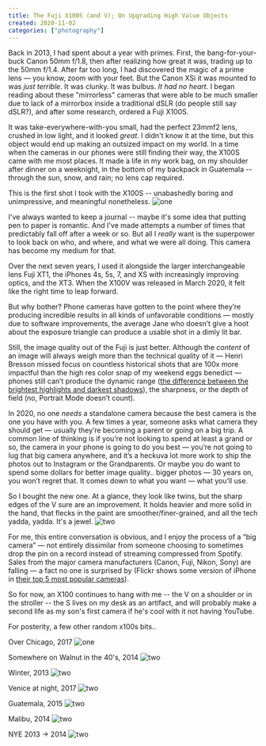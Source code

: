 ```yaml
---
title: The Fuji X100S (and V); On Upgrading High Value Objects
created: 2020-11-02
categories: ["photography"]
---
```


Back in 2013, I had spent about a year with primes. First, the bang-for-your-buck Canon 50mm f/1.8, then after realizing how great it was, trading up to the 50mm f/1.4. After far too long, I had discovered the magic of a prime lens — you know, zoom with your feet. But the Canon XSi it was mounted to was _just terrible_. It was clunky. It was bulbus. _It had no heart._ I began reading about these "mirrorless" cameras that were able to be much smaller due to lack of a mirrorbox inside a traditional dSLR (do people still say dSLR?), and after some research, ordered a Fuji X100S.

It was take-everywhere-with-you small, had the perfect 23mmf2 lens, crushed in low light, and it looked _great_. I didn't know it at the time, but this object would end up making an outsized impact on my world. In a time when the cameras in our phones were still finding their way, the X100S came with me most places. It made a life in my work bag, on my shoulder after dinner on a weeknight, in the bottom of my backpack in Guatemala -- through the sun, snow, and rain; no lens cap required.

This is the first shot I took with the X100S -- unabashedly boring and unimpressive, and meaningful nonetheless.
![one](/static/images/posts/2020-11-02-x100v/martinis.jpg)

I've always wanted to keep a journal -- maybe it's some idea that putting pen to paper is romantic. And I've made attempts a number of times that predictably fall off after a week or so. But all I _really_ want is the superpower to look back on who, and where, and what we were all doing. This camera has become my medium for that.

Over the next seven years, I used it alongside the larger interchangeable lens Fuji XT1, the iPhones 4s, 5s, 7, and XS with increasingly improving optics, and the XT3. When the X100V was released in March 2020, it felt like the right time to leap forward.

But why bother? Phone cameras have gotten to the point where they’re producing incredible results in all kinds of unfavorable conditions — mostly due to software improvements, the average Jane who doesn’t give a hoot about the exposure triangle can produce a usable shot in a dimly lit bar.

Still, the image quality out of the Fuji is just better. Although the _content_ of an image will always weigh more than the technical quality of it — Henri Bresson missed focus on countless historical shots that are 100x more impactful than the high res color snap of my weekend eggs benedict — phones still can’t produce the dynamic range ([the difference between the brightest highlights and darkest shadows](https://en.wikipedia.org/wiki/Dynamic_range#Photography)), the sharpness, or the depth of field (no, Portrait Mode doesn’t count).

In 2020, no one _needs_ a standalone camera because the best camera is the one you have with you. A few times a year, someone asks what camera they should get — usually they’re becoming a parent or going on a big trip. A common line of thinking is if you’re not looking to spend at least a grand or so, the camera in your phone is going to do you best — you’re not going to lug that big camera anywhere, and it’s a heckuva lot more work to ship the photos out to Instagram or the Grandparents. Or maybe you do want to spend some dollars for better image quality.. bigger photos — 30 years on, you won’t regret that. It comes down to what you want — what you’ll use.

So I bought the new one. At a glance, they look like twins, but the sharp edges of the V sure are an improvement. It holds heavier and more solid in the hand, that flecks in the paint are smoother/finer-grained, and all the tech yadda, yadda. It's a jewel.
![two](/static/images/posts/2020-11-02-x100v/sv.jpg)

For me, this entire conversation is obvious, and I enjoy the process of a “big camera” — not entirely dissimilar from someone choosing to sometimes drop the pin on a record instead of streaming compressed from Spotify. Sales from the major camera manufacturers (Canon, Fuji, Nikon, Sony) are falling — a fact no one is surprised by (Flickr shows some version of iPhone in [their top 5 most popular cameras](https://www.flickr.com/cameras)).

So for now, an X100 continues to hang with me -- the V on a shoulder or in the stroller -- the S lives on my desk as an artifact, and will probably make a second life as my son's first camera if he's cool with it not having YouTube.

For posterity, a few other random x100s bits..

Over Chicago, 2017
![one](/static/images/posts/2020-11-02-x100v/lights.jpg)

Somewhere on Walnut in the 40's, 2014
![two](/static/images/posts/2020-11-02-x100v/ang.jpg)

Winter, 2013
![two](/static/images/posts/2020-11-02-x100v/walnut.jpg)

Venice at night, 2017
![two](/static/images/posts/2020-11-02-x100v/venice.jpg)

Guatemala, 2015
![two](/static/images/posts/2020-11-02-x100v/gua.jpg)

Malibu, 2014
![two](/static/images/posts/2020-11-02-x100v/la.jpg)

NYE 2013 -> 2014
![two](/static/images/posts/2020-11-02-x100v/angches.jpg)

